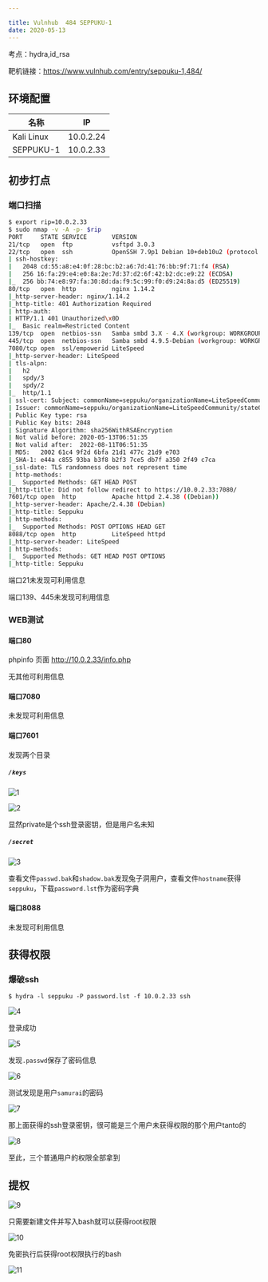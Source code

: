 ```yaml
---

title: Vulnhub	484 SEPPUKU-1
date: 2020-05-13
---
```

考点：hydra,id_rsa

靶机链接：<https://www.vulnhub.com/entry/seppuku-1,484/>
<!--more-->
## 环境配置

| 名称       | IP        |
| ---------- | --------- |
| Kali Linux | 10.0.2.24 |
| SEPPUKU-1  | 10.0.2.33 |

## 初步打点

### 端口扫描

```bash
$ export rip=10.0.2.33
$ sudo nmap -v -A -p- $rip
PORT     STATE SERVICE       VERSION
21/tcp   open  ftp           vsftpd 3.0.3
22/tcp   open  ssh           OpenSSH 7.9p1 Debian 10+deb10u2 (protocol 2.0)
| ssh-hostkey: 
|   2048 cd:55:a8:e4:0f:28:bc:b2:a6:7d:41:76:bb:9f:71:f4 (RSA)
|   256 16:fa:29:e4:e0:8a:2e:7d:37:d2:6f:42:b2:dc:e9:22 (ECDSA)
|_  256 bb:74:e8:97:fa:30:8d:da:f9:5c:99:f0:d9:24:8a:d5 (ED25519)
80/tcp   open  http          nginx 1.14.2
|_http-server-header: nginx/1.14.2
|_http-title: 401 Authorization Required
| http-auth: 
| HTTP/1.1 401 Unauthorized\x0D
|_  Basic realm=Restricted Content
139/tcp  open  netbios-ssn   Samba smbd 3.X - 4.X (workgroup: WORKGROUP)
445/tcp  open  netbios-ssn   Samba smbd 4.9.5-Debian (workgroup: WORKGROUP)
7080/tcp open  ssl/empowerid LiteSpeed
|_http-server-header: LiteSpeed
| tls-alpn: 
|   h2
|   spdy/3
|   spdy/2
|_  http/1.1
| ssl-cert: Subject: commonName=seppuku/organizationName=LiteSpeedCommunity/stateOrProvinceName=NJ/countryName=US
| Issuer: commonName=seppuku/organizationName=LiteSpeedCommunity/stateOrProvinceName=NJ/countryName=US
| Public Key type: rsa
| Public Key bits: 2048
| Signature Algorithm: sha256WithRSAEncryption
| Not valid before: 2020-05-13T06:51:35
| Not valid after:  2022-08-11T06:51:35
| MD5:   2002 61c4 9f2d 6bfa 21d1 477c 21d9 e703
|_SHA-1: e44a c855 93ba b3f8 b2f3 7ce5 db7f a350 2f49 c7ca
|_ssl-date: TLS randomness does not represent time
| http-methods: 
|_  Supported Methods: GET HEAD POST
|_http-title: Did not follow redirect to https://10.0.2.33:7080/
7601/tcp open  http          Apache httpd 2.4.38 ((Debian))
|_http-server-header: Apache/2.4.38 (Debian)
|_http-title: Seppuku
| http-methods: 
|_  Supported Methods: POST OPTIONS HEAD GET
8088/tcp open  http          LiteSpeed httpd
|_http-server-header: LiteSpeed
| http-methods: 
|_  Supported Methods: GET HEAD POST OPTIONS
|_http-title: Seppuku
```

端口21未发现可利用信息

端口139、445未发现可利用信息

### WEB测试

#### 端口80

phpinfo 页面 <http://10.0.2.33/info.php>

无其他可利用信息

#### 端口7080

未发现可利用信息

#### 端口7601

发现两个目录

##### `/keys` 

![1](https://static.iihack.com/vulnhub/484/1.jpg)

![2](https://static.iihack.com/vulnhub/484/2.jpg)

显然private是个ssh登录密钥，但是用户名未知

#####  `/secret`

![3](https://static.iihack.com/vulnhub/484/3.jpg)

查看文件`passwd.bak`和`shadow.bak`发现兔子洞用户，查看文件`hostname`获得`seppuku`，下载`password.lst`作为密码字典

#### 端口8088

未发现可利用信息

## 获得权限

### 爆破ssh

```
$ hydra -l seppuku -P password.lst -f 10.0.2.33 ssh 
```

![4](https://static.iihack.com/vulnhub/484/4.jpg)

登录成功

![5](https://static.iihack.com/vulnhub/484/5.jpg)

发现`.passwd`保存了密码信息

![6](https://static.iihack.com/vulnhub/484/6.jpg)

测试发现是用户`samurai`的密码

![7](https://static.iihack.com/vulnhub/484/7.jpg)

那上面获得的ssh登录密钥，很可能是三个用户未获得权限的那个用户tanto的

![8](https://static.iihack.com/vulnhub/484/8.jpg)

至此，三个普通用户的权限全部拿到

## 提权

![9](https://static.iihack.com/vulnhub/484/9.jpg)

只需要新建文件并写入bash就可以获得root权限

![10](https://static.iihack.com/vulnhub/484/10.jpg)

免密执行后获得root权限执行的bash

![11](https://static.iihack.com/vulnhub/484/11.jpg)
